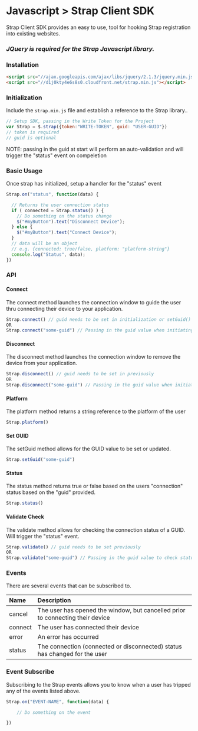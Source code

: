# Javascript > Strap Client SDK

Strap Client SDK provides an easy to use, tool for hooking Strap registration into existing websites.

### *JQuery is required for the Strap Javascript library.*

### Installation

```html
<script src="//ajax.googleapis.com/ajax/libs/jquery/2.1.3/jquery.min.js"></script>
<script src="//d1j0kty4e6s8s0.cloudfront.net/strap.min.js"></script>
```

### Initialization

Include the `strap.min.js` file and establish a reference to the Strap library..

```javascript
// Setup SDK, passing in the Write Token for the Project
var Strap = $.strap({token:"WRITE-TOKEN", guid: "USER-GUID"})
// token is required
// guid is optional
```
NOTE: passing in the guid at start will perform an auto-validation and will trigger the "status" event on compeletion

### Basic Usage

Once strap has initialized, setup a handler for the "status" event

```javascript
Strap.on("status", function(data) {

  // Returns the user connection status
  if ( connected = Strap.status() ) {
    // Do something on the status change
    $("#myButton").text("Disconnect Device");
  } else {
    $("#myButton").text("Connect Device");
  }
  // data will be an object
  // e.g. {connected: true/false, platform: "platform-string"}
  console.log("Status", data); 
})
```

### API

#### Connect

The connect method launches the connection window to guide the user thru connecting their device to your application.
```javascript
Strap.connect() // guid needs to be set in initialization or setGuid()
OR
Strap.connect("some-guid") // Passing in the guid value when initiating connection 
```

#### Disconnect

The disconnect method launches the connection window to remove the device from your application.
```javascript
Strap.disconnect() // guid needs to be set in previously
OR
Strap.disconnect("some-guid") // Passing in the guid value when initiating connection
```

#### Platform

The platform method returns a string reference to the platform of the user
```javascript
Strap.platform()
```

#### Set GUID

The setGuid method allows for the GUID value to be set or updated.
```javascript
Strap.setGuid("some-guid")
```

#### Status

The status method returns true or false based on the users "connection" status based on the "guid" provided.
```javascript
Strap.status()
```

#### Validate Check

The validate method allows for checking the connection status of a GUID.  Will trigger the "status" event.
```javascript
Strap.validate() // guid needs to be set previously
OR
Strap.validate("some-guid") // Passing in the guid value to check status
```

### Events

There are several events that can be subscribed to.

| **Name** | **Description** | 
| :--- | :--- |
| cancel | The user has opened the window, but cancelled prior to connecting their device |
| connect | The user has connected their device |
| error | An error has occurred |
| status | The connection (connected or disconnected) status has changed for the user |

### Event Subscribe

Subscribing to the Strap events allows you to know when a user has tripped any of the events listed above.

```javascript
Strap.on("EVENT-NAME", function(data) {

    // Do something on the event

})
```

